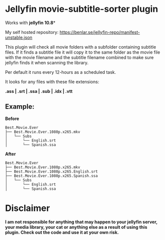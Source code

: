 # Jellyfin movie-subtitle-sorter plugin

Works with **jellyfin 10.8***

My self hosted repository: https://benlar.se/jellyfin-repo/manifest-unstable.json

This plugin will check all movie folders with a subfolder containing subtitle files.
If it finds a subtitle file it will copy it to the same folder as the movie file with the movie filename and the subtitle filename combined to make sure jellyfin finds it when scanning the library.

Per default it runs every 12-hours as a scheduled task.

It looks for any files with these file extensions: 

**.ass | .srt | .ssa | .sub | .idx | .vtt**

## Example:
**Before**
```
Best.Movie.Ever
├── Best.Movie.Ever.1080p.x265.mkv
│   └── Subs
│       └── English.srt
│       └── Spanish.ssa
```

**After**
```
Best.Movie.Ever
├── Best.Movie.Ever.1080p.x265.mkv
├── Best.Movie.Ever.1080p.x265.English.srt
├── Best.Movie.Ever.1080p.x265.Spanish.ssa
│   └── Subs
│       └── English.srt
│       └── Spanish.ssa
```

# Disclaimer
**I am not responsible for anything that may happen to your jellyfin server, your media library, 
your cat or anything else as a result of using this plugin.
Check out the code and use it at your own risk.**
